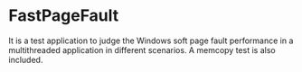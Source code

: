 # FastPageFault

It is a test application to judge the Windows soft page fault performance in a multithreaded application in different scenarios. 
A memcopy test is also included.

